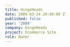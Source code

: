 ```yaml
---
title: HingeHeads
date: 2009-03-24 20:49:00 Z
published: false
year: '2009'
company: HingeHeads
project: Ecommerce Site
role: Owner
---
```


